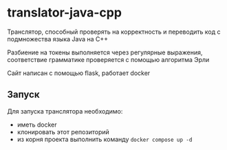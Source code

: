 # translator-java-cpp

Транслятор, способный проверять на корректность и переводить код с подмножества языка Java на C++

Разбиение на токены выполняется через регулярные выражения, соответствие грамматике проверяется с помощью алгоритма Эрли

Сайт написан с помощью flask, работает docker

## Запуск
Для запуска транслятора необходимо:
- иметь docker 
- клонировать этот репозиторий
- из корня проекта выполнить команду `docker compose up -d`